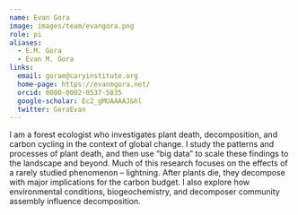 ```yaml
---
name: Evan Gora
image: images/team/evangora.png
role: pi
aliases:
  - E.M. Gora
  - Evan M. Gora
links:
  email: gorae@caryinstitute.org
  home-page: https://evanmgora.net/
  orcid: 0000-0002-0537-5835
  google-scholar: Ec2_gMUAAAAJ&hl
  twitter: GoraEvan
---
```


I am a forest ecologist who investigates plant death, decomposition, and carbon cycling in the context of global change.  I study the patterns and processes of plant death, and then use “big data” to scale these findings to the landscape and beyond. Much of this research focuses on the effects of a rarely studied phenomenon – lightning.  After plants die, they decompose with major implications for the carbon budget.  I also explore how environmental conditions, biogeochemistry, and decomposer community assembly influence decomposition.
